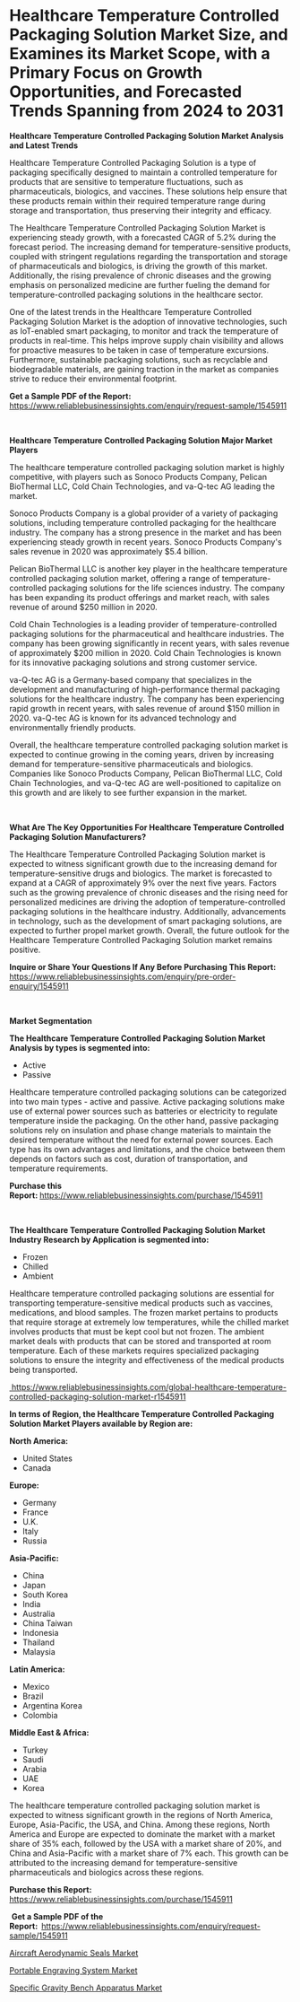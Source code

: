 <p><h1>Healthcare Temperature Controlled Packaging Solution Market Size, and Examines its Market Scope, with a Primary Focus on Growth Opportunities, and Forecasted Trends Spanning from 2024 to 2031</h1></p><p><strong>Healthcare Temperature Controlled Packaging Solution Market Analysis and Latest Trends</strong></p>
<p><p>Healthcare Temperature Controlled Packaging Solution is a type of packaging specifically designed to maintain a controlled temperature for products that are sensitive to temperature fluctuations, such as pharmaceuticals, biologics, and vaccines. These solutions help ensure that these products remain within their required temperature range during storage and transportation, thus preserving their integrity and efficacy.</p><p>The Healthcare Temperature Controlled Packaging Solution Market is experiencing steady growth, with a forecasted CAGR of 5.2% during the forecast period. The increasing demand for temperature-sensitive products, coupled with stringent regulations regarding the transportation and storage of pharmaceuticals and biologics, is driving the growth of this market. Additionally, the rising prevalence of chronic diseases and the growing emphasis on personalized medicine are further fueling the demand for temperature-controlled packaging solutions in the healthcare sector.</p><p>One of the latest trends in the Healthcare Temperature Controlled Packaging Solution Market is the adoption of innovative technologies, such as IoT-enabled smart packaging, to monitor and track the temperature of products in real-time. This helps improve supply chain visibility and allows for proactive measures to be taken in case of temperature excursions. Furthermore, sustainable packaging solutions, such as recyclable and biodegradable materials, are gaining traction in the market as companies strive to reduce their environmental footprint.</p></p>
<p><strong>Get a Sample PDF of the Report:&nbsp;</strong> <a href="https://www.reliablebusinessinsights.com/enquiry/request-sample/1545911">https://www.reliablebusinessinsights.com/enquiry/request-sample/1545911</a></p>
<p>&nbsp;</p>
<p><strong>Healthcare Temperature Controlled Packaging Solution Major Market Players</strong></p>
<p><p>The healthcare temperature controlled packaging solution market is highly competitive, with players such as Sonoco Products Company, Pelican BioThermal LLC, Cold Chain Technologies, and va-Q-tec AG leading the market. </p><p>Sonoco Products Company is a global provider of a variety of packaging solutions, including temperature controlled packaging for the healthcare industry. The company has a strong presence in the market and has been experiencing steady growth in recent years. Sonoco Products Company's sales revenue in 2020 was approximately $5.4 billion.</p><p>Pelican BioThermal LLC is another key player in the healthcare temperature controlled packaging solution market, offering a range of temperature-controlled packaging solutions for the life sciences industry. The company has been expanding its product offerings and market reach, with sales revenue of around $250 million in 2020.</p><p>Cold Chain Technologies is a leading provider of temperature-controlled packaging solutions for the pharmaceutical and healthcare industries. The company has been growing significantly in recent years, with sales revenue of approximately $200 million in 2020. Cold Chain Technologies is known for its innovative packaging solutions and strong customer service.</p><p>va-Q-tec AG is a Germany-based company that specializes in the development and manufacturing of high-performance thermal packaging solutions for the healthcare industry. The company has been experiencing rapid growth in recent years, with sales revenue of around $150 million in 2020. va-Q-tec AG is known for its advanced technology and environmentally friendly products.</p><p>Overall, the healthcare temperature controlled packaging solution market is expected to continue growing in the coming years, driven by increasing demand for temperature-sensitive pharmaceuticals and biologics. Companies like Sonoco Products Company, Pelican BioThermal LLC, Cold Chain Technologies, and va-Q-tec AG are well-positioned to capitalize on this growth and are likely to see further expansion in the market.</p></p>
<p>&nbsp;</p>
<p><strong>What Are The Key Opportunities For Healthcare Temperature Controlled Packaging Solution Manufacturers?</strong></p>
<p><p>The Healthcare Temperature Controlled Packaging Solution market is expected to witness significant growth due to the increasing demand for temperature-sensitive drugs and biologics. The market is forecasted to expand at a CAGR of approximately 9% over the next five years. Factors such as the growing prevalence of chronic diseases and the rising need for personalized medicines are driving the adoption of temperature-controlled packaging solutions in the healthcare industry. Additionally, advancements in technology, such as the development of smart packaging solutions, are expected to further propel market growth. Overall, the future outlook for the Healthcare Temperature Controlled Packaging Solution market remains positive.</p></p>
<p><strong>Inquire or Share Your Questions If Any Before Purchasing This Report:</strong> <a href="https://www.reliablebusinessinsights.com/enquiry/pre-order-enquiry/1545911">https://www.reliablebusinessinsights.com/enquiry/pre-order-enquiry/1545911</a></p>
<p>&nbsp;</p>
<p><strong>Market Segmentation</strong></p>
<p><strong>The Healthcare Temperature Controlled Packaging Solution Market Analysis by types is segmented into:</strong></p>
<p><ul><li>Active</li><li>Passive</li></ul></p>
<p><p>Healthcare temperature controlled packaging solutions can be categorized into two main types - active and passive. Active packaging solutions make use of external power sources such as batteries or electricity to regulate temperature inside the packaging. On the other hand, passive packaging solutions rely on insulation and phase change materials to maintain the desired temperature without the need for external power sources. Each type has its own advantages and limitations, and the choice between them depends on factors such as cost, duration of transportation, and temperature requirements.</p></p>
<p><strong>Purchase this Report:&nbsp;</strong><a href="https://www.reliablebusinessinsights.com/purchase/1545911">https://www.reliablebusinessinsights.com/purchase/1545911</a></p>
<p>&nbsp;</p>
<p><strong>The Healthcare Temperature Controlled Packaging Solution Market Industry Research by Application is segmented into:</strong></p>
<p><ul><li>Frozen</li><li>Chilled</li><li>Ambient</li></ul></p>
<p><p>Healthcare temperature controlled packaging solutions are essential for transporting temperature-sensitive medical products such as vaccines, medications, and blood samples. The frozen market pertains to products that require storage at extremely low temperatures, while the chilled market involves products that must be kept cool but not frozen. The ambient market deals with products that can be stored and transported at room temperature. Each of these markets requires specialized packaging solutions to ensure the integrity and effectiveness of the medical products being transported.</p></p>
<p><a href="https://www.reliablebusinessinsights.com/global-healthcare-temperature-controlled-packaging-solution-market-r1545911">&nbsp;https://www.reliablebusinessinsights.com/global-healthcare-temperature-controlled-packaging-solution-market-r1545911</a></p>
<p><strong>In terms of Region, the Healthcare Temperature Controlled Packaging Solution Market Players available by Region are:</strong></p>
<p>
    <p> <strong> North America: </strong>
        <ul>
            <li>United States</li>
            <li>Canada</li>
        </ul>
        </p> 
    <p> <strong> Europe: </strong>
        <ul>
            <li>Germany</li>
            <li>France</li>
            <li>U.K.</li>
            <li>Italy</li>
            <li>Russia</li>
        </ul>
        </p> 
    <p> <strong> Asia-Pacific: </strong>
        <ul>
            <li>China</li>
            <li>Japan</li>
            <li>South Korea</li>
            <li>India</li>
            <li>Australia</li>
            <li>China Taiwan</li>
            <li>Indonesia</li>
            <li>Thailand</li>
            <li>Malaysia</li>
        </ul>
        </p> 
    <p> <strong> Latin America: </strong>
        <ul>
            <li>Mexico</li>
            <li>Brazil</li>
            <li>Argentina Korea</li>
            <li>Colombia</li>
        </ul>
        </p> 
    <p> <strong> Middle East & Africa: </strong>
        <ul>
            <li>Turkey</li>
            <li>Saudi</li>
            <li>Arabia</li>
            <li>UAE</li>
            <li>Korea</li>
        </ul>
    </p>
    </p>
<p><p>The healthcare temperature controlled packaging solution market is expected to witness significant growth in the regions of North America, Europe, Asia-Pacific, the USA, and China. Among these regions, North America and Europe are expected to dominate the market with a market share of 35% each, followed by the USA with a market share of 20%, and China and Asia-Pacific with a market share of 7% each. This growth can be attributed to the increasing demand for temperature-sensitive pharmaceuticals and biologics across these regions.</p></p>
<p><strong>Purchase this Report: </strong><a href="https://www.reliablebusinessinsights.com/purchase/1545911">https://www.reliablebusinessinsights.com/purchase/1545911</a></p>
<p>&nbsp;<strong>Get a Sample PDF of the Report:&nbsp;&nbsp;</strong><a href="https://www.reliablebusinessinsights.com/enquiry/request-sample/1545911">https://www.reliablebusinessinsights.com/enquiry/request-sample/1545911</a></p>
<p><strong></strong></p>
<p><p><a href="https://github.com/joannesouthgate/Market-Research-Report-List-4/blob/main/aircraft-aerodynamic-seals-market.md">Aircraft Aerodynamic Seals Market</a></p><p><a href="https://github.com/niyotibauri9/Market-Research-Report-List-1/blob/main/portable-engraving-system-market.md">Portable Engraving System Market</a></p><p><a href="https://github.com/sofayahoo2023/Market-Research-Report-List-5/blob/main/specific-gravity-bench-apparatus-market.md">Specific Gravity Bench Apparatus Market</a></p></p>